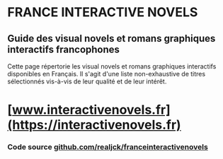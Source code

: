 # FRANCE INTERACTIVE NOVELS
## Guide des visual novels et romans graphiques interactifs francophones
Cette page répertorie les visual novels et romans graphiques interactifs disponibles en Français. Il s'agit d'une liste non-exhaustive de titres sélectionnés vis-à-vis de leur qualité et de leur intérêt.


# [www.interactivenovels.fr](https://interactivenovels.fr)

### Code source [github.com/realjck/franceinteractivenovels](https://github.com/realjck/franceinteractivenovels)
